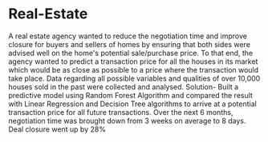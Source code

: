 # Real-Estate
 A real estate agency wanted to reduce the negotiation time and improve closure for buyers and
sellers of homes by ensuring that both sides were advised well on the home's potential sale/purchase price. To that
end, the agency wanted to predict a transaction price for all the houses in its market which would be as close as
possible to a price where the transaction would take place. Data regarding all possible variables and qualities of
over 10,000 houses sold in the past were collected and analysed.
Solution- Built a predictive model using Random Forest Algorithm and compared the result with Linear
Regression and Decision Tree algorithms to arrive at a potential transaction price for all future transactions. Over
the next 6 months, negotiation time was brought down from 3 weeks on average to 8 days. Deal closure went up
by 28% 
